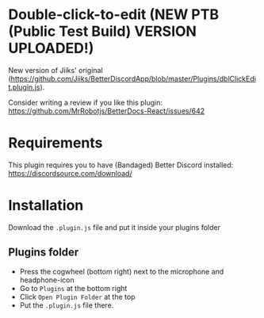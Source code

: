 # Double-click-to-edit (NEW PTB (Public Test Build) VERSION UPLOADED!)
New version of Jiiks' original (https://github.com/Jiiks/BetterDiscordApp/blob/master/Plugins/dblClickEdit.plugin.js). 

Consider writing a review if you like this plugin: https://github.com/MrRobotjs/BetterDocs-React/issues/642

# Requirements
This plugin requires you to have (Bandaged) Better Discord installed: https://discordsource.com/download/

# Installation
Download the `.plugin.js` file and put it inside your plugins folder

## Plugins folder
- Press the cogwheel (bottom right) next to the microphone and headphone-icon
- Go to `Plugins` at the bottom right
- Click `Open Plugin Folder` at the top
- Put the `.plugin.js` file there.
